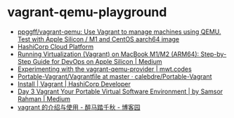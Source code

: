 vagrant-qemu-playground
=======================
- [ppggff/vagrant-qemu: Use Vagrant to manage machines using QEMU. Test with Apple Silicon / M1 and CentOS aarch64 image](https://github.com/ppggff/vagrant-qemu)
- [HashiCorp Cloud Platform](https://portal.cloud.hashicorp.com/vagrant/discover)
- [Running Virtualization (Vagrant) on MacBook M1/M2 (ARM64): Step-by-Step Guide for DevOps on Apple Silicon | Medium](https://joachim8675309.medium.com/vagrant-with-macbook-mx-arm64-0f590fd7e48a)
- [Experimenting with the vagrant-qemu-provider | mwt.codes](https://www.mwtremblay.com/2022/11/06/Experimenting-with-the-vagrant-qemu-provider)
- [Portable-Vagrant/Vagrantfile at master · calebdre/Portable-Vagrant](https://github.com/calebdre/Portable-Vagrant/blob/master/Vagrantfile)
- [Install | Vagrant | HashiCorp Developer](https://developer.hashicorp.com/vagrant/install)
- [Day 3 Vagrant Your Portable Virtual Software Environment | by Samsor Rahman | Medium](https://medium.com/@samsorrahman/day-3-vagrant-your-portable-virtual-software-environment-d5898cbbc4b5)
- [vagrant 的介绍与使用 - 醉马踏千秋 - 博客园](https://www.cnblogs.com/abc1069/p/16102351.html)

